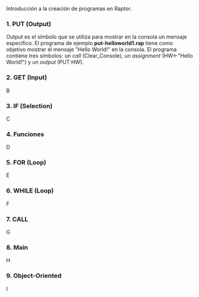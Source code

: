 Introducción a la creación de programas en Raptor.

### 1. PUT (Output)
Output es el símbolo que se utiliza para mostrar en la consola un mensaje específico. El programa de ejemplo **put-helloworld1.rap** tiene como objetivo mostrar el mensaje "Hello World!" en la consola. El programa contiene tres símbolos: un _call_ (Clear_Console), un _assignment_ (HW←"Hello World!") y un _output_ (PUT HW).

### 2. GET (Input)
B

### 3. IF (Selection)
C

### 4. Funciones
D

### 5. FOR (Loop)
E

### 6. WHILE (Loop)
F

### 7. CALL
G

### 8. Main
H

### 9. Object-Oriented
I
